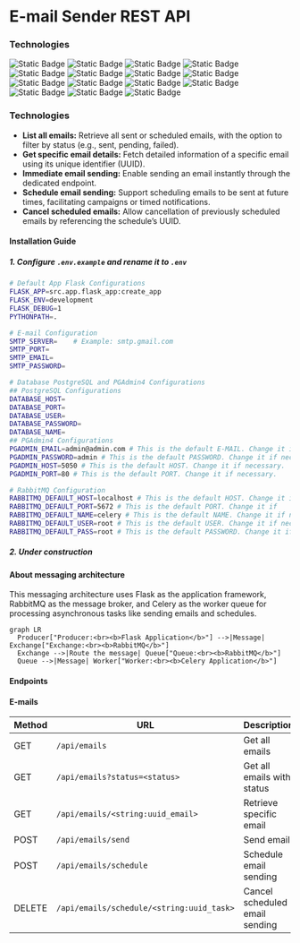# E-mail Sender REST API
### Technologies
<section align="left">
    <img alt="Static Badge" src="https://img.shields.io/badge/Python-grey?style=flat&logo=Python">
    <img alt="Static Badge" src="https://img.shields.io/badge/Flask-grey?style=flat&logo=Flask">
    <img alt="Static Badge" src="https://img.shields.io/badge/Celery-grey?style=flat&logo=Celery">
    <img alt="Static Badge" src="https://img.shields.io/badge/Smtplib-grey?style=flat&logo=Python">
    <img alt="Static Badge" src="https://img.shields.io/badge/Logging-grey?style=flat&logo=Python"> 
    <img alt="Static Badge" src="https://img.shields.io/badge/Kombu-grey?style=flat&logo=Python">
    <img alt="Static Badge" src="https://img.shields.io/badge/Pytest-grey?style=flat&logo=PyTest">
    <img alt="Static Badge" src="https://img.shields.io/badge/Marshmallow-grey?style=flat&logo=Python">
    <img alt="Static Badge" src="https://img.shields.io/badge/SQLALchemy-grey?style=flat&logo=SQLAlchemy">
    <img alt="Static Badge" src="https://img.shields.io/badge/Docker-grey?style=flat&logo=Docker">
    <img alt="Static Badge" src="https://img.shields.io/badge/Redis-grey?style=flat&logo=Redis">
    <img alt="Static Badge" src="https://img.shields.io/badge/PostgreSQL-grey?style=flat&logo=PostgreSQL">
    <img alt="Static Badge" src="https://img.shields.io/badge/PgAdmin-grey?style=flat&logo=PostgreSQL">
    <img alt="Static Badge" src="https://img.shields.io/badge/RabbitMQ-grey?style=flat&logo=RabbitMQ">
    <img alt="Static Badge" src="https://img.shields.io/badge/Postman-grey?style=flat&logo=Postman">
</section>

### Technologies
- __List all emails:__ Retrieve all sent or scheduled emails, with the option to filter by status (e.g., sent, pending, failed).
- __Get specific email details:__ Fetch detailed information of a specific email using its unique identifier (UUID).
- __Immediate email sending:__ Enable sending an email instantly through the dedicated endpoint.
- __Schedule email sending:__ Support scheduling emails to be sent at future times, facilitating campaigns or timed notifications.
- __Cancel scheduled emails:__ Allow cancellation of previously scheduled emails by referencing the schedule’s UUID.

#### Installation Guide
##### 1. Configure ```.env.example``` and rename it to ```.env```
```bash
# Default App Flask Configurations
FLASK_APP=src.app.flask_app:create_app
FLASK_ENV=development
FLASK_DEBUG=1
PYTHONPATH=.

# E-mail Configuration
SMTP_SERVER=    # Example: smtp.gmail.com
SMTP_PORT=
SMTP_EMAIL=
SMTP_PASSWORD=

# Database PostgreSQL and PGAdmin4 Configurations
## PostgreSQL Configurations
DATABASE_HOST=
DATABASE_PORT=
DATABASE_USER=
DATABASE_PASSWORD=
DATABASE_NAME=
## PGAdmin4 Configurations
PGADMIN_EMAIL=admin@admin.com # This is the default E-MAIL. Change it if necessary.
PGADMIN_PASSWORD=admin # This is the default PASSWORD. Change it if necessary.
PGADMIN_HOST=5050 # This is the default HOST. Change it if necessary.
PGADMIN_PORT=80 # This is the default PORT. Change it if necessary.

# RabbitMQ Configuration
RABBITMQ_DEFAULT_HOST=localhost # This is the default HOST. Change it if necessary.
RABBITMQ_DEFAULT_PORT=5672 # This is the default PORT. Change it if
RABBITMQ_DEFAULT_NAME=celery # This is the default NAME. Change it if necessary.
RABBITMQ_DEFAULT_USER=root # This is the default USER. Change it if necessary.
RABBITMQ_DEFAULT_PASS=root # This is the default PASSWORD. Change it if necessary.
```
##### 2. Under construction

#### About messaging architecture
This messaging architecture uses Flask as the application framework, RabbitMQ as the message broker, and Celery as the worker queue for processing asynchronous tasks like sending emails and schedules.

```mermaid
graph LR
  Producer["Producer:<br><b>Flask Application</b>"] -->|Message| Exchange["Exchange:<br><b>RabbitMQ</b>"]
  Exchange -->|Route the message| Queue["Queue:<br><b>RabbitMQ</b>"]
  Queue -->|Message| Worker["Worker:<br><b>Celery Application</b>"]

```

#### Endpoints
#### E-mails

| Method | URL                                          |     Description                |
| ------ | -------------------------------------------- | ------------------------------ |
| GET    | `/api/emails`                                | Get all emails                 |
| GET    | `/api/emails?status=<status>`                | Get all emails with status     |
| GET    | `/api/emails/<string:uuid_email>`            | Retrieve specific email        |
| POST   | `/api/emails/send`                           | Send email                     |
| POST   | `/api/emails/schedule`                       | Schedule email sending         |
| DELETE | `/api/emails/schedule/<string:uuid_task>`    | Cancel scheduled email sending |